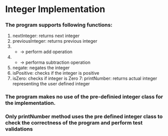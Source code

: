 # Integer Implementation

### The program supports following functions: 
1. nextInteger: returns next integer
2. previousInteger: returns previous integer
3. + -> perform add operation
4. - -> performa subtraction operation
5. negate: negates the integer
5. isPositive: checks if the integer is positive
6. isZero: checks if integer is Zero
7: printNumber: returns actual integer representing the user defined integer

### The program makes no use of the pre-definied integer class for the implementation.
### Only printNumber method uses the pre defined integer class to check the correctness of the program and perform test validations
